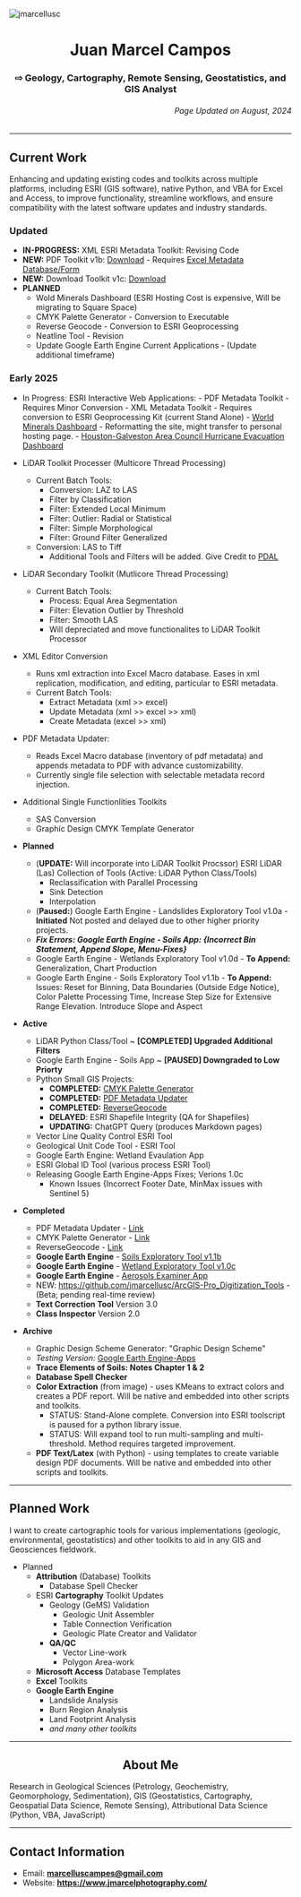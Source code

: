 <p align="left"> <img src="https://komarev.com/ghpvc/?username=jmarcellusc&label=Profile%20views&color=0e75b6&style=flat" alt="jmarcellusc" /> </p>

<h1 align="center">Juan Marcel Campos</h1>
<h3 align="center"> ⇨ Geology, Cartography, Remote Sensing, Geostatistics, and GIS Analyst</h3>
<h6 align="right">Page Updated on August, 2024</h6>

---

## Current Work
Enhancing and updating existing codes and toolkits across multiple platforms, including ESRI (GIS software), native Python, and VBA for Excel and Access, to improve functionality, streamline workflows, and ensure compatibility with the latest software updates and industry standards.

### **Updated**
  - **IN-PROGRESS:**  XML ESRI Metadata Toolkit:  Revising Code
  - **NEW:** PDF Toolkit v1b: [Download](https://www.dropbox.com/scl/fi/kdvribiwzg1kmj6amwh6r/PDF-Toolkit-v1b.zip?rlkey=p1gjp84z4byf520ozj6ceii6m&st=kye2vhns&dl=0) - Requires [Excel Metadata Database/Form](https://www.dropbox.com/scl/fi/8ucgwe12epf82hv99cjpc/PDF_MetadataDB.zip?rlkey=6ybfdbmpa9md1xoxyqazq47bd&st=zk7terxz&dl=0)
  - **NEW:** Download Toolkit v1c: [Download](https://www.dropbox.com/scl/fi/d1tfjve7sfntyfiskfhnx/Download-Toolkit-v1c.zip?rlkey=gjr9af5zkx8uhducskyfl6km2&st=ypvjrr2d&dl=0)
  - **PLANNED**
    - Wold Minerals Dashboard (ESRI Hosting Cost is expensive, Will be migrating to Square Space)
    - CMYK Palette Generator - Conversion to Executable
    - Reverse Geocode - Conversion to ESRI Geoprocessing
    - Neatline Tool - Revision
    - Update Google Earth Engine Current Applications - (Update additional timeframe)
   

### **Early 2025**
   - In Progress: ESRI Interactive Web Applications:
    - PDF Metadata Toolkit - Requires Minor Conversion
    - XML Metadata Toolkit - Requires conversion to ESRI Geoprocessing Kit (current Stand Alone) 
    - [World Minerals Dashboard](https://experience.arcgis.com/experience/e5843988a123402eb14498b270a9fa1f) - Reformatting the site, might transfer to personal hosting page.
    - [Houston-Galveston Area Council Hurricane Evacuation Dashboard](https://experience.arcgis.com/experience/d24314506471423f98b5252a1b7f5f0f)
  - LiDAR Toolkit Processer (Multicore Thread Processing)
    - Current Batch Tools:
      - Conversion: LAZ to LAS
      - Filter by Classification
      - Filter: Extended Local Minimum
      - Filter: Outlier: Radial or Statistical
      - Filter: Simple Morphological
      - Filter: Ground Filter Generalized
    - Conversion: LAS to Tiff
      - Additional Tools and Filters will be added. Give Credit to [PDAL](https://pdal.io/en/2.8.4/)
  - LiDAR Secondary Toolkit (Mutlicore Thread Processing)
    - Current Batch Tools:
      - Process: Equal Area Segmentation
      - Filter: Elevation Outlier by Threshold
      - Filter: Smooth LAS
      - Will depreciated and move functionalites to LiDAR Toolkit Processor
  - XML Editor Conversion
    - Runs xml extraction into Excel Macro database. Eases in xml replication, modification, and editing, particular to ESRI metadata.
    - Current Batch Tools:
      - Extract Metadata (xml >> excel)
      - Update Metadata (xml >> excel >> xml)
      - Create Metadata (excel >> xml)
  - PDF Metadata Updater:
    - Reads Excel Macro database (inventory of pdf metadata) and appends metadata to PDF with advance customizability.
    - Currently single file selection with selectable metadata record injection.
  - Additional Single Functionlities Toolkits
    - SAS Conversion
    - Graphic Design CMYK Template Generator
- **Planned**
  - (**UPDATE:** Will incorporate into LiDAR Toolkit Procssor) ESRI LiDAR (Las) Collection of Tools (Active: LiDAR Python Class/Tools)
    - Reclassification with Parallel Processing
    - Sink Detection
    - Interpolation
  - (**Paused:**) Google Earth Engine - Landslides Exploratory Tool v1.0a - **Initiated** Not posted and delayed due to other higher priority projects.
  - ***Fix Errors: Google Earth Engine - Soils App: {Incorrect Bin Statement, Append Slope, Menu-Fixes}***
  - Google Earth Engine - Wetlands Exploratory Tool v1.0d - **To Append:** Generalization, Chart Production
  - Google Earth Engine - Soils Exploratory Tool v1.1b - **To Append:** Issues: Reset for Binning, Data Boundaries (Outside Edge Notice), Color Palette Processing Time, Increase Step Size for Extensive Range Elevation. Introduce Slope and Aspect

- **Active**
  - LiDAR Python Class/Tool ~ **[COMPLETED] Upgraded Additional Filters**
  - Google Earth Engine - Soils App ~ **[PAUSED] Downgraded to Low Priorty**
  - Python Small GIS Projects:
    - **COMPLETED:** [CMYK Palette Generator](https://github.com/jmarcellusc/CMYK-Palette-Generator)
    - **COMPLETED:** [PDF Metadata Updater](https://github.com/jmarcellusc/PDF-Metadata-Updater)
    - **COMPLETED:** [ReverseGeocode](https://github.com/jmarcellusc/ReverseGeocode)
    - **DELAYED**: ESRI Shapefile Integrity (QA for Shapefiles)
    - **UPDATING:** ChatGPT Query (produces Markdown pages)
  - Vector Line Quality Control ESRI Tool
  - Geological Unit Code Tool - ESRI Tool
  - Google Earth Engine: Wetland Evaulation App
  - ESRI Global ID Tool (various process ESRI Tool)
  - Releasing Google Earth Engine-Apps Fixes; Verions 1.0c
    - Known Issues {Incorrect Footer Date, MinMax issues with Sentinel 5}

- **Completed**
  - PDF Metadata Updater - [Link](https://github.com/jmarcellusc/PDF-Metadata-Updater)
  - CMYK Palette Generator - [Link](https://github.com/jmarcellusc/CMYK-Palette-Generator)
  - ReverseGeocode - [Link](https://github.com/jmarcellusc/ReverseGeocode)
  - **Google Earth Engine** - [Soils Exploratory Tool v1.1b](https://ee-marcelluscampes.projects.earthengine.app/view/soils-exploratory-tool-in-progress-v11b)
  - **Google Earth Engine** - [Wetland Exploratory Tool v1.0c](https://ee-marcelluscampes.projects.earthengine.app/view/wetlands-exploratory-tool-in-progress-v10c)
  - **Google Earth Engine** - [Aerosols Examiner App](https://ee-marcelluscampes.projects.earthengine.app/view/aerosols-examiner-sensing-tool-v10d)
  - NEW: https://github.com/jmarcellusc/ArcGIS-Pro_Digitization_Tools - (Beta; pending real-time review)
  - **Text Correction Tool** Version 3.0
  - **Class Inspector** Version 2.0

- **Archive**
  - Graphic Design Scheme Generator: "Graphic Design Scheme"
  - *Testing Version:* [Google Earth Engine-Apps](https://github.com/jmarcellusc/Google-Earth-Engine/tree/main)
  - **Trace Elements of Soils: Notes Chapter 1 & 2**
  - **Database Spell Checker**
  - **Color Extraction** (from image) - uses KMeans to extract colors and creates a PDF report. Will be native and embedded into other scripts and toolkits.
    - STATUS: Stand-Alone complete. Conversion into ESRI toolscript is paused for a python library issue.
    - STATUS: Will expand tool to run multi-sampling and multi-threshold. Method requires targeted improvement.
  - **PDF Text/Latex** (with Python) - using templates to create variable design PDF documents. Will be native and embedded into other scripts and toolkits.

---

## Planned Work

I want to create cartographic tools for various implementations (geologic, environmental, geostatistics) and other toolkits to aid in any GIS and Geosciences fieldwork.

- Planned
  - **Attribution** (Database) Toolkits
    - Database Spell Checker
  - ESRI **Cartography** Toolkit Updates
    - Geology (GeMS) Validation
      - Geologic Unit Assembler
      - Table Connection Verification
      - Geologic Plate Creator and Validator
    - **QA/QC**
      - Vector Line-work
      - Polygon Area-work
  - **Microsoft Access** Database Templates
  - **Excel** Toolkits
  - **Google Earth Engine**
    - Landslide Analysis
    - Burn Region Analysis
    - Land Footprint Analysis
    - *and many other toolkits*

---

<h2 align="center">About Me</h2>
Research in Geological Sciences (Petrology, Geochemistry, Geomorphology, Sedimentation), GIS (Geostatistics, Cartography, Geospatial Data Science, Remote Sensing), Attributional Data Science (Python, VBA, JavaScript)

---

## Contact Information

- Email: **marcelluscampes@gmail.com**
- Website: **https://www.jmarcelphotography.com/**
